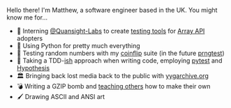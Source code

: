 Hello there! I'm Matthew, a software engineer based in the UK. You might know me for...

- 🏢 Interning [@Quansight-Labs](https://github.com/Quansight-Labs) to create [testing tools](https://github.com/honno/hypothesis-array-api) for [Array API](https://data-apis.org/blog/array_api_standard_release/) adopters
- 🐍 Using Python for pretty much everything
- 🎲 Testing random numbers with my [coinflip](https://github.com/honno/coinflip) suite (in the future [prngtest](https://github.com/honno/prngtest))
- 🐛 Taking a TDD-[ish](https://twitter.com/simonw/status/1424457164001669122) approach when writing code, employing [pytest](https://github.com/pytest-dev/pytest) and  [Hypothesis](https://github.com/HypothesisWorks/hypothesis/)
- 🏛 Bringing back lost media back to the public with [yygarchive.org](https://www.yygarchive.org)
- 💣 Writing a GZIP bomb and [teaching others](https://matthewbarber.io/gzip-quine) how to make their own
- 🖌  Drawing ASCII and ANSI art
